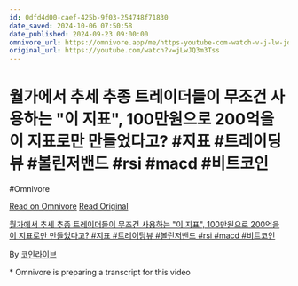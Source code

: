 ```yaml
---
id: 0dfd4d00-caef-425b-9f03-254748f71830
date_saved: 2024-10-06 07:50:58
date_published: 2024-09-23 09:00:00
omnivore_url: https://omnivore.app/me/https-youtube-com-watch-v-j-lw-jq-3-m-3-tss-1925ee1046d
original_url: https://youtube.com/watch?v=jLwJQ3m3Tss
---
```


# 월가에서 추세 추종 트레이더들이 무조건 사용하는 "이 지표", 100만원으로 200억을 이 지표로만 만들었다고? #지표 #트레이딩뷰 #볼린저밴드 #rsi #macd #비트코인
#Omnivore
 
[Read on Omnivore](https://omnivore.app/me/https-youtube-com-watch-v-j-lw-jq-3-m-3-tss-1925ee1046d)
[Read Original](https://youtube.com/watch?v=jLwJQ3m3Tss)
 
[월가에서 추세 추종 트레이더들이 무조건 사용하는 "이 지표", 100만원으로 200억을 이 지표로만 만들었다고? #지표 #트레이딩뷰 #볼린저밴드 #rsi #macd #비트코인](https://youtube.com/watch?v=jLwJQ3m3Tss)

By [코인라이브](https://www.youtube.com/@LIVE%5FCoin)

\* Omnivore is preparing a transcript for this video
